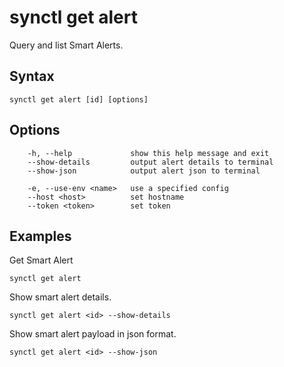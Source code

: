 
# synctl get alert

Query and list Smart Alerts. 

## Syntax
```
synctl get alert [id] [options]
```

## Options
```
    -h, --help             show this help message and exit
    --show-details         output alert details to terminal
    --show-json            output alert json to terminal

    -e, --use-env <name>   use a specified config
    --host <host>          set hostname
    --token <token>        set token
```

## Examples
Get Smart Alert
```
synctl get alert
```

Show smart alert details.
```
synctl get alert <id> --show-details
```

Show smart alert payload in json format.
```
synctl get alert <id> --show-json
```
